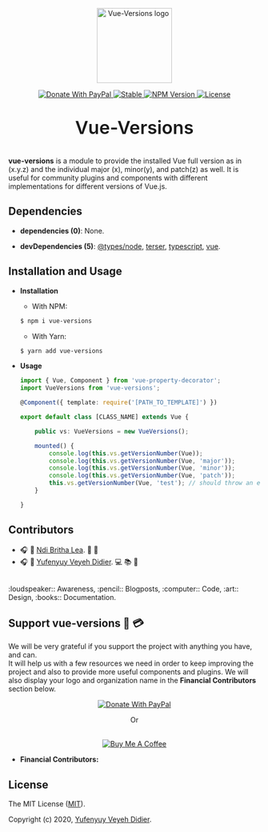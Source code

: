 <p align="center">
  <a href="#">
    <img width="150" src="https://raw.githubusercontent.com/yveyeh/vue-versions/master/assets/vue-versions-logo.png" alt="Vue-Versions logo">
  </a>
</p>

<p align="center">
  <a href="https://www.paypal.com/cgi-bin/webscr?cmd=_s-xclick&hosted_button_id=X42PBTBVWZSUJ" target="_blanc">
    <img src="https://raw.githubusercontent.com/yveyeh/vue-versions/master/assets/paypal-badge.svg" alt="Donate With PayPal">
  </a>
  <a href="#" target="_blanc">
    <img src="https://raw.githubusercontent.com/yveyeh/vue-versions/master/assets/stability-badge.png" alt="Stable">
  </a>
  <a href="#" target="_blanc">
    <img src="https://raw.githubusercontent.com/yveyeh/vue-versions/master/assets/npm-version-badge.png" alt="NPM Version">
  </a>
  <a href="https://github.com/yveyeh/vue-versions/blob/master/LICENSE" target="_blanc">
    <img src="https://raw.githubusercontent.com/yveyeh/vue-versions/master/assets/license-badge.png" alt="License">
  </a>
</p>
  <!-- [![stable](https://raw.githubusercontent.com/yveyeh/vue-versions/master/assets/stability-badge.png)](#)
  [![npm](https://raw.githubusercontent.com/yveyeh/vue-versions/master/assets/npm-version-badge.png)](#)
  [![license](https://raw.githubusercontent.com/yveyeh/vue-versions/master/assets/license-badge.png)](#) -->

<p align="center" style="font-size: 36px !important; font-weight: 600 !important;"> Vue-Versions </p>

**vue-versions** is a module to provide the installed Vue full version as in (x.y.z) and the individual major (x), minor(y), and patch(z) as well. It is useful for community plugins and components with different implementations for different versions of Vue.js.

## Dependencies

- **dependencies (0)**: None.

- **devDependencies (5)**: [@types/node](https://www.npmjs.com/package/@types/node), [terser](https://www.npmjs.com/package/terser), [typescript](https://www.npmjs.com/package/typescript), [vue](https://www.npmjs.com/package/vue).

## Installation and Usage

- **Installation**

    - With NPM:
    ```bash
    $ npm i vue-versions
    ```

    - With Yarn:
    ```bash
    $ yarn add vue-versions
    ```

- **Usage**

    ```ts
    import { Vue, Component } from 'vue-property-decorator';
    import VueVersions from 'vue-versions';

    @Component({ template: require('[PATH_TO_TEMPLATE]') })

    export default class [CLASS_NAME] extends Vue {

        public vs: VueVersions = new VueVersions();

        mounted() {
            console.log(this.vs.getVersionNumber(Vue));
            console.log(this.vs.getVersionNumber(Vue, 'major'));
            console.log(this.vs.getVersionNumber(Vue, 'minor'));
            console.log(this.vs.getVersionNumber(Vue, 'patch'));
            this.vs.getVersionNumber(Vue, 'test'); // should throw an error in the console.
        }

    }
    ```


## Contributors

- :headphones: :woman: [Ndi Britha Lea](https://github.com/NdiBrithaLea). :art: :loudspeaker:
- :headphones: :man: [Yufenyuy Veyeh Didier](https://github.com/yveyeh). :computer: :books: :pencil:

<br>
:loudspeaker:: Awareness, :pencil:: Blogposts, :computer:: Code, :art:: Design, :books:: Documentation. 


## Support vue-versions :gift: :credit_card:

We will be very grateful if you support the project with anything you have, and can.<br> It will help us with a few resources we need in order to keep improving the project and also to provide more useful components and plugins. We will also display your logo and organization name in the **Financial Contributors** section below. 

<p align="center">
  <a href="https://www.paypal.com/cgi-bin/webscr?cmd=_s-xclick&hosted_button_id=X42PBTBVWZSUJ" target="_blanc">
    <img src="https://raw.githubusercontent.com/yveyeh/vue-version/master/assets/paypal-donate-button.png" alt="Donate With PayPal"/>
  </a>
</p>

<p align="center">  Or <br><br> </p>

<p align="center">
  <a href="https://www.buymeacoffee.com/05tyxSJ" target="_blank">
    <img src="https://www.buymeacoffee.com/assets/img/custom_images/orange_img.png" alt="Buy Me A Coffee">
  </a>
</p>
<!-- [![paypal](https://raw.githubusercontent.com/yveyeh/vue-versions/master/assets/paypal-donate-button.png)](https://www.paypal.com/cgi-bin/webscr?cmd=_s-xclick&hosted_button_id=X42PBTBVWZSUJ)

<!-- Or<br><br>

[![Coffee](https://www.buymeacoffee.com/assets/img/custom_images/orange_img.png)](https://www.buymeacoffee.com/05tyxSJ) -->



- **Financial Contributors:**
<!--  -->


## License

The MIT License ([MIT](https://github.com/yveyeh/vue-versions/blob/master/LICENSE)).

Copyright (c) 2020, [Yufenyuy Veyeh Didier](https://github.com/yveyeh).